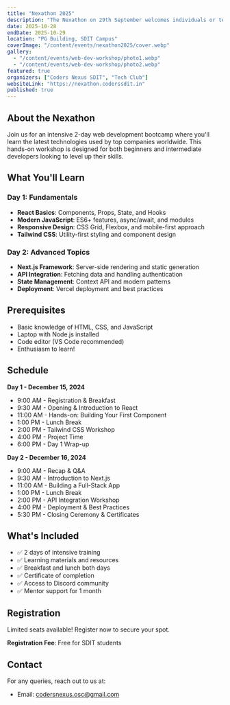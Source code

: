 ```yaml
---
title: "Nexathon 2025"
description: "The Nexathon on 29th September welcomes individuals or teams of two to compete in aptitude, coding basics, debugging, and a final coding showdown, offering a fair and engaging platform to showcase skills and win top honors."
date: 2025-10-28
endDate: 2025-10-29
location: "PG Building, SDIT Campus"
coverImage: "/content/events/nexathon2025/cover.webp"
gallery:
  - "/content/events/web-dev-workshop/photo1.webp"
  - "/content/events/web-dev-workshop/photo2.webp"
featured: true
organizers: ["Coders Nexus SDIT", "Tech Club"]
websiteLink: "https://nexathon.coderssdit.in"
published: true
---
```


## About the Nexathon

Join us for an intensive 2-day web development bootcamp where you'll learn the latest technologies used by top companies worldwide. This hands-on workshop is designed for both beginners and intermediate developers looking to level up their skills.

## What You'll Learn

### Day 1: Fundamentals
- **React Basics**: Components, Props, State, and Hooks
- **Modern JavaScript**: ES6+ features, async/await, and modules
- **Responsive Design**: CSS Grid, Flexbox, and mobile-first approach
- **Tailwind CSS**: Utility-first styling and component design

### Day 2: Advanced Topics
- **Next.js Framework**: Server-side rendering and static generation
- **API Integration**: Fetching data and handling authentication
- **State Management**: Context API and modern patterns
- **Deployment**: Vercel deployment and best practices

## Prerequisites

- Basic knowledge of HTML, CSS, and JavaScript
- Laptop with Node.js installed
- Code editor (VS Code recommended)
- Enthusiasm to learn!

## Schedule

**Day 1 - December 15, 2024**
- 9:00 AM - Registration & Breakfast
- 9:30 AM - Opening & Introduction to React
- 11:00 AM - Hands-on: Building Your First Component
- 1:00 PM - Lunch Break
- 2:00 PM - Tailwind CSS Workshop
- 4:00 PM - Project Time
- 6:00 PM - Day 1 Wrap-up

**Day 2 - December 16, 2024**
- 9:00 AM - Recap & Q&A
- 9:30 AM - Introduction to Next.js
- 11:00 AM - Building a Full-Stack App
- 1:00 PM - Lunch Break
- 2:00 PM - API Integration Workshop
- 4:00 PM - Deployment & Best Practices
- 5:30 PM - Closing Ceremony & Certificates

## What's Included

- ✅ 2 days of intensive training
- ✅ Learning materials and resources
- ✅ Breakfast and lunch both days
- ✅ Certificate of completion
- ✅ Access to Discord community
- ✅ Mentor support for 1 month

## Registration

Limited seats available! Register now to secure your spot.

**Registration Fee**: Free for SDIT students

## Contact

For any queries, reach out to us at:
- Email: codersnexus.osc@gmail.com